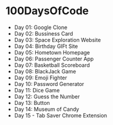 # 100DaysOfCode

- Day 01: Google Clone
- Day 02: Bussiness Card
- Day 03: Space Exploration Website
- Day 04: Birthday GIFt Site
- Day 05: Hometown Homepage
- Day 06: Passenger Counter App
- Day 07: Basketball Scoreboard
- Day 08: BlackJack Game
- Day 09: Emoji Fighter 
- Day 10: Password Generator
- Day 11: Dice Game
- Day 12: Guess the Number
- Day 13: Button
- Day 14: Museum of Candy
- Day 15 - Tab Saver Chrome Extension

